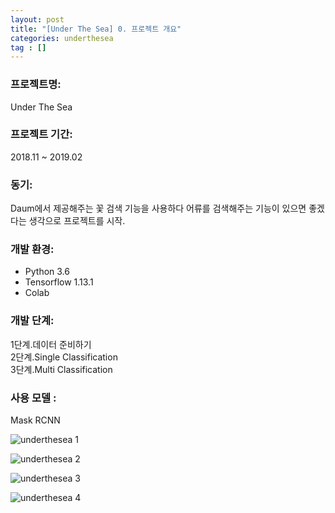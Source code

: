 ```yaml
---
layout: post
title: "[Under The Sea] 0. 프로젝트 개요"
categories: underthesea
tag : []
---
```


### 프로젝트명: 
Under The Sea

### 프로젝트 기간: 
2018.11 ~ 2019.02 

### 동기:
Daum에서 제공해주는 꽃 검색 기능을 사용하다 어류를 검색해주는 기능이 있으면 좋겠다는 생각으로 프로젝트를 시작.<br>

### 개발 환경:
- Python 3.6 <br>
- Tensorflow 1.13.1<br>
- Colab<br>

### 개발 단계:
1단계.데이터 준비하기<br>
2단계.Single Classification<br>
3단계.Multi Classification<br>

### 사용 모델 : 
Mask RCNN

![underthesea 1](https://krispedia.github.io/assets/images/underthesea_model_1.jpg)

![underthesea 2](https://krispedia.github.io/assets/images/underthesea_model_2.jpg)

![underthesea 3](https://krispedia.github.io/assets/images/underthesea_model_3.jpg)

![underthesea 4](https://krispedia.github.io/assets/images/underthesea_model_4.jpg)


